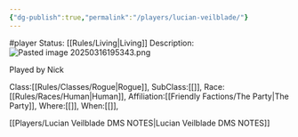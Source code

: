 ```yaml
---
{"dg-publish":true,"permalink":"/players/lucian-veilblade/"}
---
```


#player 
Status: [[Rules/Living\|Living]]
Description:
![Pasted image 20250316195343.png](/img/user/Images/Pasted%20image%2020250316195343.png)

Played by Nick

Class:[[Rules/Classes/Rogue\|Rogue]],
SubClass:[[]],
Race:[[Rules/Races/Human\|Human]],
Affiliation:[[Friendly Factions/The Party\|The Party]],
Where:[[]],
When:[[]],

[[Players/Lucian Veilblade DMS NOTES\|Lucian Veilblade DMS NOTES]]